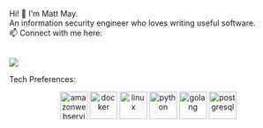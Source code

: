 Hi! 👋 I'm Matt May.<br>
An information security engineer who loves writing useful software.<br>
📫 Connect with me here:<br>
<br>
<p>
  <a href="https://www.linkedin.com/in/matthewclarkmay/">
    <img src="https://img.shields.io/badge/matthewclarkmay?style=flat&logo=linkedin">
  </a>
</p>

Tech Preferences:
<p align="center">
<img src=https://devicons.github.io/devicon/devicon.git/icons/amazonwebservices/amazonwebservices-original.svg alt=amazonwebservices width="50" height="50"/> <img src=https://devicons.github.io/devicon/devicon.git/icons/docker/docker-original.svg alt=docker width="50" height="50"/> <img src=https://devicons.github.io/devicon/devicon.git/icons/linux/linux-original.svg alt=linux width="50" height="50"/> <img src=https://devicons.github.io/devicon/devicon.git/icons/python/python-original.svg alt=python width="50" height="50"/> <img src=https://devicons.github.io/devicon/devicon.git/icons/go/go-original.svg alt=golang width="50" height="50"/> <img src=https://devicons.github.io/devicon/devicon.git/icons/postgresql/postgresql-original.svg alt=postgresql width="50" height="50"/> 
</p>

